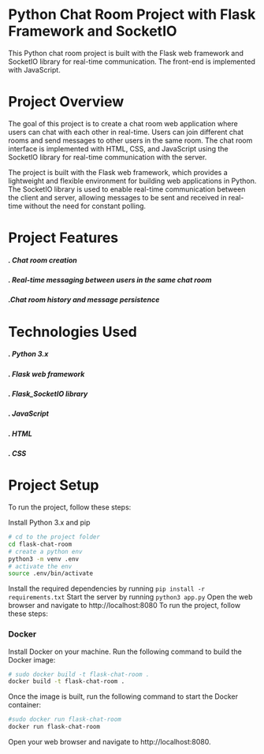 # Python Chat Room Project with Flask Framework and SocketIO
This Python chat room project is built with the Flask web framework and SocketIO library for real-time communication. The front-end is implemented with JavaScript.

# Project Overview
The goal of this project is to create a chat room web application where users can chat with each other in real-time. Users can join different chat rooms and send messages to other users in the same room. The chat room interface is implemented with HTML, CSS, and JavaScript using the SocketIO library for real-time communication with the server.

The project is built with the Flask web framework, which provides a lightweight and flexible environment for building web applications in Python. The SocketIO library is used to enable real-time communication between the client and server, allowing messages to be sent and received in real-time without the need for constant polling.

# Project Features
##### . Chat room creation  
##### . Real-time messaging between users in the same chat room
##### .Chat room history and message persistence
# Technologies Used
##### . Python 3.x

##### . Flask web framework

##### . Flask_SocketIO library

##### . JavaScript

##### . HTML

##### . CSS

# Project Setup
To run the project, follow these steps:

Install Python 3.x and pip
```bash
# cd to the project folder
cd flask-chat-room
# create a python env
python3 -m venv .env
# activate the env
source .env/bin/activate
```
Install the required dependencies by running `pip install -r requirements.txt`
Start the server by running `python3 app.py`
Open the web browser and navigate to http://localhost:8080
To run the project, follow these steps:
### Docker

Install Docker on your machine.
Run the following command to build the Docker image:
```bash
# sudo docker build -t flask-chat-room .
docker build -t flask-chat-room .
```
Once the image is built, run the following command to start the Docker container:
```bash
#sudo docker run flask-chat-room
docker run flask-chat-room
```
Open your web browser and navigate to http://localhost:8080.
